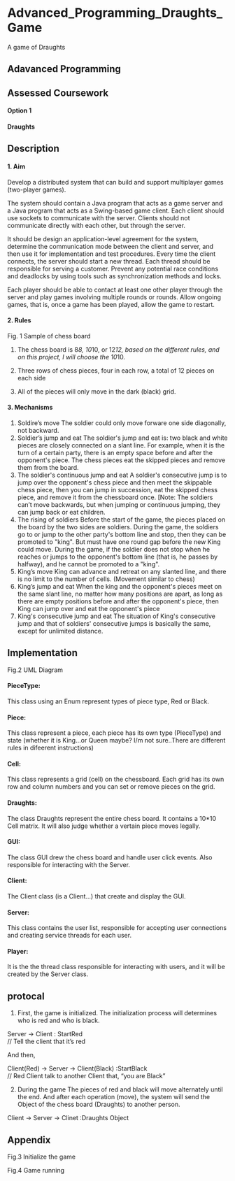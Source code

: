 # Advanced_Programming_Draughts_Game
A game of Draughts


## Adavanced Programming
## Assessed Coursework

#### Option 1  
#### Draughts  




## Description
#### 1.	Aim

Develop a distributed system that can build and support multiplayer games (two-player games).

The system should contain a Java program that acts as a game server and a Java program that acts as a Swing-based game client. Each client should use sockets to communicate with the server. Clients should not communicate directly with each other, but through the server.

It should be design an application-level agreement for the system, determine the communication mode between the client and server, and then use it for implementation and test procedures. Every time the client connects, the server should start a new thread. Each thread should be responsible for serving a customer. Prevent any potential race conditions and deadlocks by using tools such as synchronization methods and locks.

Each player should be able to contact at least one other player through the server and play games involving multiple rounds or rounds. Allow ongoing games, that is, once a game has been played, allow the game to restart.

#### 2.	Rules

 
Fig. 1 Sample of chess board

1.	The chess board is 8*8, 10*10, or 12*12, based on the different rules, and on this project, I will choose the 10*10.

2.	Three rows of chess pieces, four in each row, a total of 12 pieces on each side

3.	All of the pieces will only move in the dark (black) grid.

#### 3.	Mechanisms
1.	Soldire’s move
The soldier could only move forware one side diagonally, not backward.
2.	Soldier’s jump and eat
The soldier's jump and eat is: two black and white pieces are closely connected on a slant line. For example, when it is the turn of a certain party, there is an empty space before and after the opponent's piece. The chess pieces eat the skipped pieces and remove them from the board.
3.	The soldier's continuous jump and eat
A soldier's consecutive jump is to jump over the opponent's chess piece and then meet the skippable chess piece, then you can jump in succession, eat the skipped chess piece, and remove it from the chessboard once. [Note: The soldiers can’t move backwards, but when jumping or continuous jumping, they can jump back or eat children. 
4.	The rising of soldiers
Before the start of the game, the pieces placed on the board by the two sides are soldiers. During the game, the soldiers go to or jump to the other party's bottom line and stop, then they can be promoted to "king". But must have one round gap before the new King could move.
During the game, if the soldier does not stop when he reaches or jumps to the opponent's bottom line (that is, he passes by halfway), and he cannot be promoted to a "king".
5.	King’s move
King can advance and retreat on any slanted line, and there is no limit to the number of cells. (Movement similar to chess)
6.	King’s jump and eat
When the king and the opponent's pieces meet on the same slant line, no matter how many positions are apart, as long as there are empty positions before and after the opponent's piece, then King can jump over and eat the opponent's piece 
7.	King's consecutive jump and eat
The situation of King's consecutive jump and that of soldiers' consecutive jumps is basically the same, except for unlimited distance.











## Implementation

 
Fig.2 UML Diagram


#### PieceType:
This class using an Enum represent types of piece type, Red or Black.

#### Piece:
This class represent a piece, each piece has its own type (PieceType) and state (whether it is King...or Queen maybe? I/m not sure..There are different rules in difeerent instructions)

#### Cell:
This class represents a grid (cell) on the chessboard. Each grid has its own row and column numbers and you can set or remove pieces on the grid.

#### Draughts:
The class Draughts represent the entire chess board. It contains a 10*10 Cell matrix. It will also judge whether a vertain piece moves legally.

#### GUI:
The class GUI drew the chess board and handle user click events. Also responsible for interacting with the Server.

#### Client:
The Client class (is a Client...) that create and display the GUI.

#### Server:
This class contains the user list, responsible for accepting user connections and creating service threads for each user.

#### Player:
It is the the thread class responsible for interacting with users, and it will be created by the Server class.





















## protocal
1.	First, the game is initialized. The initialization process will determines who is red and who is black.

Server -> Client : StartRed            
// Tell the client that it’s red

And then,

Client(Red) -> Server -> Client(Black) :StartBlack      
// Red Client talk to another Client that, “you are Black”

2.	During the game
The pieces of red and black will move alternately until the end. 
And after each operation (move), the system will send the Object of the chess board (Draughts) to another person.

Client -> Server -> Clinet  :Draughts Object

























## Appendix


 
Fig.3 Initialize the game

 
Fig.4 Game running
